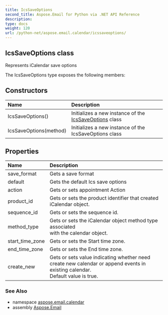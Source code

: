 ```yaml
---
title: IcsSaveOptions
second_title: Aspose.Email for Python via .NET API Reference
description: 
type: docs
weight: 120
url: /python-net/aspose.email.calendar/icssaveoptions/
---
```


## IcsSaveOptions class

Represents iCalendar save options

The IcsSaveOptions type exposes the following members:
## Constructors
| Name | Description |
| :- | :- |
|IcsSaveOptions()|Initializes a new instance of the [IcsSaveOptions](/python-net/aspose.email.calendar/icssaveoptions/) class|
|IcsSaveOptions(method)|Initializes a new instance of the IcsSaveOptions class|
## Properties
| Name | Description |
| :- | :- |
|save_format|Gets a save format|
|default|Gets the default Ics save options|
|action|Gets or sets appointment Action|
|product_id|Gets or sets the product identifier that created iCalendar object.|
|sequence_id|Gets or sets the sequence id.|
|method_type|Gets or sets the iCalendar object method type associated <br/>            with the calendar object.|
|start_time_zone|Gets or sets the Start time zone.|
|end_time_zone|Gets or sets the End time zone.|
|create_new|Gets or sets value indicating whether need create new calendar or append events in existing calendar.<br/>            Default value is true.|

### See Also

* namespace [aspose.email.calendar](/python-net/aspose.email.calendar/)
* assembly [Aspose.Email](/python-net/)

